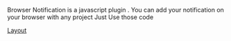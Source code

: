 Browser Notification is a javascript plugin . You can add your notification on your browser with any project Just Use those code


[Layout](https://jubairmizan.github.io/Browser-notification/)
